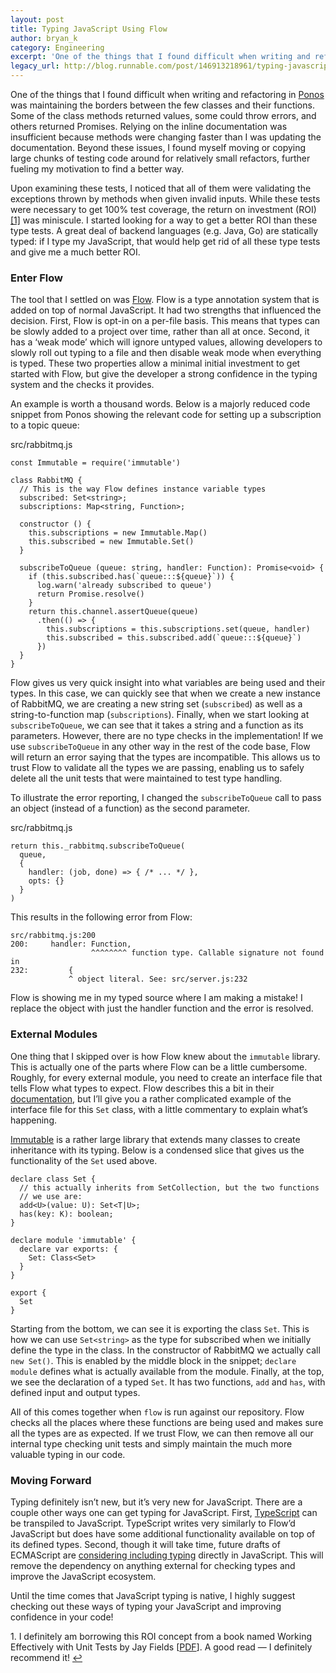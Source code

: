 ```yaml
---
layout: post
title: Typing JavaScript Using Flow
author: bryan_k
category: Engineering
excerpt: 'One of the things that I found difficult when writing and refactoring in <a href="/blog/introducing-ponos-a-rabbitmq-based-worker-server" class="link">Ponos</a> was maintaining the borders between the few classes and their functions. Some of the class methods returned values, some could throw errors, and others returned Promises. Relying on the inline documentation was insufficient because methods were changing faster than I was updating the documentation. Beyond these issues, I found myself moving or copying large chunks of testing code around for relatively small refactors, further fueling my motivation to find a better way.'
legacy_url: http://blog.runnable.com/post/146913218961/typing-javascript-using-flow
---
```


<p class="p">One of the things that I found difficult when writing and refactoring in <a href="/blogs/introducing-ponos-a-rabbitmq-based-worker-server" class="link">Ponos</a> was maintaining the borders between the few classes and their functions. Some of the class methods returned values, some could throw errors, and others returned Promises. Relying on the inline documentation was insufficient because methods were changing faster than I was updating the documentation. Beyond these issues, I found myself moving or copying large chunks of testing code around for relatively small refactors, further fueling my motivation to find a better way.</p>

<p class="p">Upon examining these tests, I noticed that all of them were validating the exceptions thrown by methods when given invalid inputs. While these tests were necessary to get 100% test coverage, the return on investment (ROI) <a id="footnote-1-source" href="#footnote-1" class="link">[1]</a> was miniscule. I started looking for a way to get a better ROI than these type tests. A great deal of backend languages (e.g. Java, Go) are statically typed: if I type my JavaScript, that would help get rid of all these type tests and give me a much better ROI.</p>

<h3 class="h3">Enter Flow</h3>

<p class="p">The tool that I settled on was <a href="https://flowtype.org/" class="link">Flow</a>. Flow is a type annotation system that is added on top of normal JavaScript. It had two strengths that influenced the decision. First, Flow is opt-in on a per-file basis. This means that types can be slowly added to a project over time, rather than all at once. Second, it has a ‘weak mode’ which will ignore untyped values, allowing developers to slowly roll out typing to a file and then disable weak mode when everything is typed. These two properties allow a minimal initial investment to get started with Flow, but give the developer a strong confidence in the typing system and the checks it provides.</p>

<p class="p">An example is worth a thousand words. Below is a majorly reduced code snippet from Ponos showing the relevant code for setting up a subscription to a topic queue:</p>

<div class="pre-label">src/rabbitmq.js</div>
<pre class="pre ln"><code class="monospace no-wrap"><span>const Immutable = require('immutable')</span>
<span class="ln-ellipsis"></span>
<span class="ln-reset" style="counter-increment: ln 50">class RabbitMQ {</span>
<span>  // This is the way Flow defines instance variable types</span>
<span>  subscribed: Set&lt;string&gt;;</span>
<span>  subscriptions: Map&lt;string, Function&gt;;</span>
<span class="ln-ellipsis"></span>
<span class="ln-reset" style="counter-increment: ln 100">  constructor () {</span>
<span>    this.subscriptions = new Immutable.Map()</span>
<span>    this.subscribed = new Immutable.Set()</span>
<span>  }</span>
<span class="ln-ellipsis"></span>
<span class="ln-reset" style="counter-increment: ln 200">  subscribeToQueue (queue: string, handler: Function): Promise&lt;void&gt; {</span>
<span>    if (this.subscribed.has(`queue:::${queue}`)) {</span>
<span>      log.warn('already subscribed to queue')</span>
<span>      return Promise.resolve()</span>
<span>    }</span>
<span>    return this.channel.assertQueue(queue)</span>
<span>      .then(() =&gt; {</span>
<span>        this.subscriptions = this.subscriptions.set(queue, handler)</span>
<span>        this.subscribed = this.subscribed.add(`queue:::${queue}`)</span>
<span>      })</span>
<span>  }</span>
<span>}</span></code></pre>

<p class="p">Flow gives us very quick insight into what variables are being used and their types. In this case, we can quickly see that when we create a new instance of RabbitMQ, we are creating a new string set (<code class="monospace">subscribed</code>) as well as a string-to-function map (<code class="monospace">subscriptions</code>). Finally, when we start looking at <code class="monospace">subscribeToQueue</code>, we can see that it takes a string and a function as its parameters. However, there are no type checks in the implementation! If we use <code class="monospace">subscribeToQueue</code> in any other way in the rest of the code base, Flow will return an error saying that the types are incompatible. This allows us to trust Flow to validate all the types we are passing, enabling us to safely delete all the unit tests that were maintained to test type handling.</p>

<p class="p">To illustrate the error reporting, I changed the <code class="monospace">subscribeToQueue</code> call to pass an object (instead of a function) as the second parameter.</p>

<div class="pre-label">src/rabbitmq.js</div>
<pre class="pre ln"><code class="monospace no-wrap"><span class="ln-reset" style="counter-increment: ln 205">return this._rabbitmq.subscribeToQueue(</span>
<span>  queue,</span>
<span>  {</span>
<span>    handler: (job, done) =&gt; { /* ... */ },</span>
<span>    opts: {}</span>
<span>  }</span>
<span>)</span></code></pre>

<p class="p">This results in the following error from Flow:</p>

<pre class="pre"><code class="monospace no-wrap">src/rabbitmq.js:200
200:     handler: Function,
                  ^^^^^^^^ function type. Callable signature not found in
232:         {
             ^ object literal. See: src/server.js:232</code></pre>

<p class="p">Flow is showing me in my typed source where I am making a mistake! I replace the object with just the handler function and the error is resolved.</p>

<h3 class="h3">External Modules</h3>

<p class="p">One thing that I skipped over is how Flow knew about the <code class="monospace">immutable</code> library. This is actually one of the parts where Flow can be a little cumbersome. Roughly, for every external module, you need to create an interface file that tells Flow what types to expect. Flow describes this a bit in their <a href="https://flowtype.org/docs/third-party.html" class="link">documentation</a>, but I’ll give you a rather complicated example of the interface file for this <code class="monospace">Set</code> class, with a little commentary to explain what’s happening.</p>

<p class="p"><a href="#" class="link">Immutable</a> is a rather large library that extends many classes to create inheritance with its typing. Below is a condensed slice that gives us the functionality of the <code class="monospace">Set</code> used above.</p>

<pre class="pre"><code class="monospace no-wrap">declare class Set {
  // this actually inherits from SetCollection, but the two functions
  // we use are:
  add&lt;U&gt;(value: U): Set&lt;T|U&gt;;
  has(key: K): boolean;
}

declare module 'immutable' {
  declare var exports: {
    Set: Class&lt;Set&gt;
  }
}

export {
  Set
}</code></pre>

<p class="p">Starting from the bottom, we can see it is exporting the class <code class="monospace">Set</code>. This is how we can use <code class="monospace">Set&lt;string&gt;</code> as the type for subscribed when we initially define the type in the class. In the constructor of RabbitMQ we actually call <code class="monospace">new Set()</code>. This is enabled by the middle block in the snippet; <code class="monospace">declare module</code> defines what is actually available from the module. Finally, at the top, we see the declaration of a typed <code class="monospace">Set</code>. It has two functions, <code class="monospace">add</code> and <code class="monospace">has</code>, with defined input and output types.</p>

<p class="p">All of this comes together when <code class="monospace">flow</code> is run against our repository. Flow checks all the places where these functions are being used and makes sure all the types are as expected. If we trust Flow, we can then remove all our internal type checking unit tests and simply maintain the much more valuable typing in our code.</p>

<h3 class="h3">Moving Forward</h3>

<p class="p">Typing definitely isn’t new, but it’s very new for JavaScript. There are a couple other ways one can get typing for JavaScript. First, <a href="https://www.typescriptlang.org/" class="link">TypeScript</a> can be transpiled to JavaScript. TypeScript writes very similarly to Flow’d JavaScript but does have some additional functionality available on top of its defined types. Second, though it will take time, future drafts of ECMAScript are <a href="https://esdiscuss.org/topic/es8-proposal-optional-static-typing" class="link">considering including typing</a> directly in JavaScript. This will remove the dependency on anything external for checking types and improve the JavaScript ecosystem.</p>

<p class="p">Until the time comes that JavaScript typing is native, I highly suggest checking out these ways of typing your JavaScript and improving confidence in your code!</p>

<aside id="footnote-1" class="footnote">1. I definitely am borrowing this ROI concept from a book named Working Effectively with Unit Tests by Jay Fields [<a href="https://leanpub.com/wewut" class="link">PDF</a>]. A good read — I definitely recommend it! <a href="#footnote-1-source" class="link">↩</a></aside>

